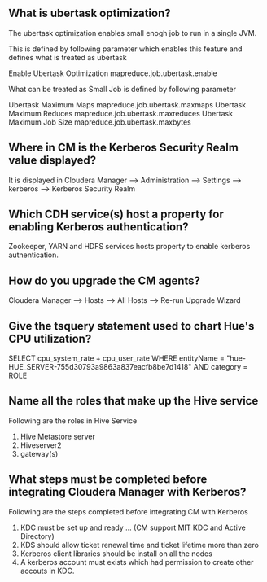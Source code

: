 ## What is ubertask optimization?
The ubertask optimization enables small enogh job to run in a single JVM. 

This is defined by following parameter which enables this feature and defines what is treated as ubertask

Enable Ubertask Optimization 	mapreduce.job.ubertask.enable

What can be treated as Small Job is defined by following parameter

Ubertask Maximum Maps		mapreduce.job.ubertask.maxmaps
Ubertask Maximum Reduces	mapreduce.job.ubertask.maxreduces
Ubertask Maximum Job Size	mapreduce.job.ubertask.maxbytes


## Where in CM is the Kerberos Security Realm value displayed?

It is displayed in Cloudera Manager --> Administration --> Settings --> kerberos --> Kerberos Security Realm

## Which CDH service(s) host a property for enabling Kerberos authentication?

Zookeeper, YARN and HDFS services hosts property to enable kerberos authentication.

## How do you upgrade the CM agents?

Cloudera Manager --> Hosts --> All Hosts --> Re-run Upgrade Wizard

## Give the tsquery statement used to chart Hue's CPU utilization?

SELECT cpu_system_rate + cpu_user_rate WHERE entityName = "hue-HUE_SERVER-755d30793a9863a837eacfb8be7d1418" AND category = ROLE

## Name all the roles that make up the Hive service

Following are the roles in Hive Service 
1. Hive Metastore server
2. Hiveserver2
3. gateway(s)

## What steps must be completed before integrating Cloudera Manager with Kerberos?
Following are the steps completed before integrating CM with Kerberos

1. KDC must be set up and ready ... (CM support MIT KDC and Active Directory)
2. KDS should allow ticket renewal time and ticket lifetime more than zero
3. Kerberos client libraries should be install on all the nodes
4. A kerberos account must exists which had permission to create other accouts in KDC.




